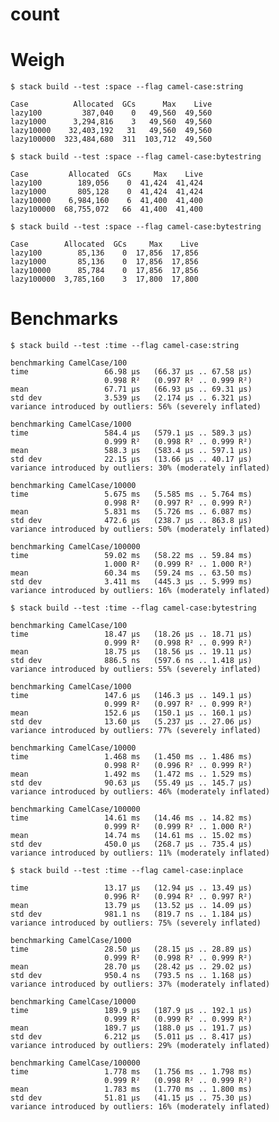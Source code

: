 # count

# Weigh

    $ stack build --test :space --flag camel-case:string

    Case          Allocated  GCs      Max    Live
    lazy100         387,040    0   49,560  49,560
    lazy1000      3,294,816    3   49,560  49,560
    lazy10000    32,403,192   31   49,560  49,560
    lazy100000  323,484,680  311  103,712  49,560

    $ stack build --test :space --flag camel-case:bytestring

    Case         Allocated  GCs     Max    Live
    lazy100        189,056    0  41,424  41,424
    lazy1000       805,128    0  41,424  41,424
    lazy10000    6,984,160    6  41,400  41,400
    lazy100000  68,755,072   66  41,400  41,400

    $ stack build --test :space --flag camel-case:bytestring

    Case        Allocated  GCs     Max    Live
    lazy100        85,136    0  17,856  17,856
    lazy1000       85,136    0  17,856  17,856
    lazy10000      85,784    0  17,856  17,856
    lazy100000  3,785,160    3  17,800  17,800

# Benchmarks

    $ stack build --test :time --flag camel-case:string

    benchmarking CamelCase/100
    time                 66.98 μs   (66.37 μs .. 67.58 μs)
                         0.998 R²   (0.997 R² .. 0.999 R²)
    mean                 67.71 μs   (66.93 μs .. 69.31 μs)
    std dev              3.539 μs   (2.174 μs .. 6.321 μs)
    variance introduced by outliers: 56% (severely inflated)

    benchmarking CamelCase/1000
    time                 584.4 μs   (579.1 μs .. 589.3 μs)
                         0.999 R²   (0.998 R² .. 0.999 R²)
    mean                 588.3 μs   (583.4 μs .. 597.1 μs)
    std dev              22.15 μs   (13.66 μs .. 40.17 μs)
    variance introduced by outliers: 30% (moderately inflated)

    benchmarking CamelCase/10000
    time                 5.675 ms   (5.585 ms .. 5.764 ms)
                         0.998 R²   (0.997 R² .. 0.999 R²)
    mean                 5.831 ms   (5.726 ms .. 6.087 ms)
    std dev              472.6 μs   (238.7 μs .. 863.8 μs)
    variance introduced by outliers: 50% (moderately inflated)

    benchmarking CamelCase/100000
    time                 59.02 ms   (58.22 ms .. 59.84 ms)
                         1.000 R²   (0.999 R² .. 1.000 R²)
    mean                 60.34 ms   (59.24 ms .. 63.50 ms)
    std dev              3.411 ms   (445.3 μs .. 5.999 ms)
    variance introduced by outliers: 16% (moderately inflated)

    $ stack build --test :time --flag camel-case:bytestring

    benchmarking CamelCase/100
    time                 18.47 μs   (18.26 μs .. 18.71 μs)
                         0.999 R²   (0.998 R² .. 0.999 R²)
    mean                 18.75 μs   (18.56 μs .. 19.11 μs)
    std dev              886.5 ns   (597.6 ns .. 1.418 μs)
    variance introduced by outliers: 55% (severely inflated)

    benchmarking CamelCase/1000
    time                 147.6 μs   (146.3 μs .. 149.1 μs)
                         0.999 R²   (0.997 R² .. 0.999 R²)
    mean                 152.6 μs   (150.1 μs .. 160.1 μs)
    std dev              13.60 μs   (5.237 μs .. 27.06 μs)
    variance introduced by outliers: 77% (severely inflated)

    benchmarking CamelCase/10000
    time                 1.468 ms   (1.450 ms .. 1.486 ms)
                         0.998 R²   (0.996 R² .. 0.999 R²)
    mean                 1.492 ms   (1.472 ms .. 1.529 ms)
    std dev              90.63 μs   (55.49 μs .. 145.7 μs)
    variance introduced by outliers: 46% (moderately inflated)

    benchmarking CamelCase/100000
    time                 14.61 ms   (14.46 ms .. 14.82 ms)
                         0.999 R²   (0.999 R² .. 1.000 R²)
    mean                 14.74 ms   (14.61 ms .. 15.02 ms)
    std dev              450.0 μs   (268.7 μs .. 735.4 μs)
    variance introduced by outliers: 11% (moderately inflated)

    $ stack build --test :time --flag camel-case:inplace

    time                 13.17 μs   (12.94 μs .. 13.49 μs)
                         0.996 R²   (0.994 R² .. 0.997 R²)
    mean                 13.79 μs   (13.52 μs .. 14.09 μs)
    std dev              981.1 ns   (819.7 ns .. 1.184 μs)
    variance introduced by outliers: 75% (severely inflated)

    benchmarking CamelCase/1000
    time                 28.50 μs   (28.15 μs .. 28.89 μs)
                         0.999 R²   (0.998 R² .. 0.999 R²)
    mean                 28.70 μs   (28.42 μs .. 29.02 μs)
    std dev              950.4 ns   (793.5 ns .. 1.168 μs)
    variance introduced by outliers: 37% (moderately inflated)

    benchmarking CamelCase/10000
    time                 189.9 μs   (187.9 μs .. 192.1 μs)
                         0.999 R²   (0.999 R² .. 0.999 R²)
    mean                 189.7 μs   (188.0 μs .. 191.7 μs)
    std dev              6.212 μs   (5.011 μs .. 8.417 μs)
    variance introduced by outliers: 29% (moderately inflated)

    benchmarking CamelCase/100000
    time                 1.778 ms   (1.756 ms .. 1.798 ms)
                         0.999 R²   (0.998 R² .. 0.999 R²)
    mean                 1.783 ms   (1.770 ms .. 1.800 ms)
    std dev              51.81 μs   (41.15 μs .. 75.30 μs)
    variance introduced by outliers: 16% (moderately inflated)
